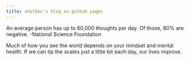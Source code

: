 ```yaml
---
title: shelDev's blog on github pages
---
```

An average person has up to 60,000 thoughts per day. Of those, 80% are negative.
-National Science Foundation


Much of how you see the world depends on your mindset and mental health. If we can tip the scales just a little bit each day, our lives improve.
